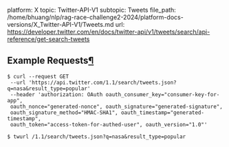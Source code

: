platform: X
topic: Twitter-API-V1
subtopic: Tweets
file_path: /home/bhuang/nlp/rag-race-challenge2-2024/platform-docs-versions/X_Twitter-API-V1/Tweets.md
url: https://developer.twitter.com/en/docs/twitter-api/v1/tweets/search/api-reference/get-search-tweets

## Example Requests[¶](#example-requests "Permalink to this headline")

    $ curl --request GET 
     --url 'https://api.twitter.com/1.1/search/tweets.json?q=nasa&result_type=popular' 
     --header 'authorization: OAuth oauth_consumer_key="consumer-key-for-app", 
     oauth_nonce="generated-nonce", oauth_signature="generated-signature", 
     oauth_signature_method="HMAC-SHA1", oauth_timestamp="generated-timestamp", 
     oauth_token="access-token-for-authed-user", oauth_version="1.0"'

    $ twurl /1.1/search/tweets.json?q=nasa&result_type=popular
